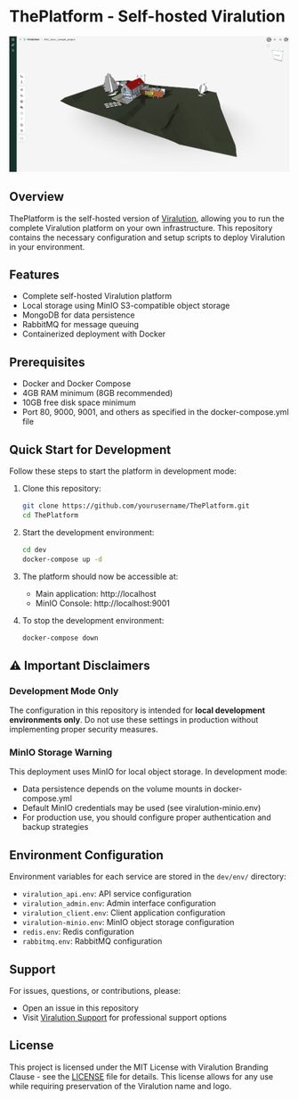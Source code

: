 # ThePlatform - Self-hosted Viralution

<p align="center">
  <img src="assets/app.png" alt="Viralution Platform Screenshot" width="800">
</p>

## Overview

ThePlatform is the self-hosted version of [Viralution](https://viralution.io/), allowing you to run the complete Viralution platform on your own infrastructure. This repository contains the necessary configuration and setup scripts to deploy Viralution in your environment.

## Features

- Complete self-hosted Viralution platform
- Local storage using MinIO S3-compatible object storage
- MongoDB for data persistence
- RabbitMQ for message queuing
- Containerized deployment with Docker

## Prerequisites

- Docker and Docker Compose
- 4GB RAM minimum (8GB recommended)
- 10GB free disk space minimum
- Port 80, 9000, 9001, and others as specified in the docker-compose.yml file

## Quick Start for Development

Follow these steps to start the platform in development mode:

1. Clone this repository:
   ```bash
   git clone https://github.com/yourusername/ThePlatform.git
   cd ThePlatform
   ```

2. Start the development environment:
   ```bash
   cd dev
   docker-compose up -d
   ```

3. The platform should now be accessible at:
   - Main application: http://localhost
   - MinIO Console: http://localhost:9001

4. To stop the development environment:
   ```bash
   docker-compose down
   ```

## ⚠️ Important Disclaimers

### Development Mode Only

The configuration in this repository is intended for **local development environments only**. Do not use these settings in production without implementing proper security measures.

### MinIO Storage Warning

This deployment uses MinIO for local object storage. In development mode:
- Data persistence depends on the volume mounts in docker-compose.yml
- Default MinIO credentials may be used (see viralution-minio.env)
- For production use, you should configure proper authentication and backup strategies

## Environment Configuration

Environment variables for each service are stored in the `dev/env/` directory:
- `viralution_api.env`: API service configuration
- `viralution_admin.env`: Admin interface configuration
- `viralution_client.env`: Client application configuration
- `viralution-minio.env`: MinIO object storage configuration
- `redis.env`: Redis configuration
- `rabbitmq.env`: RabbitMQ configuration

## Support

For issues, questions, or contributions, please:
- Open an issue in this repository
- Visit [Viralution Support](https://viralution.io/support) for professional support options

## License

This project is licensed under the MIT License with Viralution Branding Clause - see the [LICENSE](LICENSE) file for details. This license allows for any use while requiring preservation of the Viralution name and logo. 
